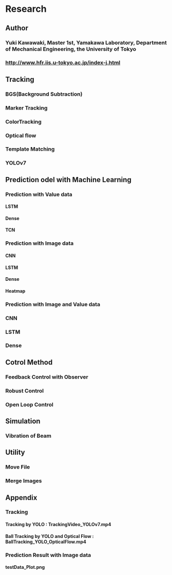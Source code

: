 # Research
## Author 
### Yuki Kawawaki, Master 1st, Yamakawa Laboratory, Department of Mechanical Engineering, the University of Tokyo 
### http://www.hfr.iis.u-tokyo.ac.jp/index-j.html
## Tracking 
### BGS(Background Subtraction)
### Marker Tracking
### ColorTracking
### Optical flow
### Template Matching
### YOLOv7
## Prediction odel with Machine Learning
### Prediction with Value data
#### LSTM
#### Dense
#### TCN
### Prediction with Image data
#### CNN
#### LSTM
#### Dense
#### Heatmap
### Prediction with Image and Value data
### CNN
### LSTM
### Dense
## Cotrol Method
### Feedback Control with Observer
### Robust Control
### Open Loop Control
## Simulation
### Vibration of Beam
## Utility
### Move File
### Merge Images
## Appendix
### Tracking
#### Tracking by YOLO : TrackingVideo_YOLOv7.mp4
#### Ball Tracking by YOLO and Optical Flow : BallTracking_YOLO_OpticalFlow.mp4
### Prediction Result with Image data 
#### testData_Plot.png
